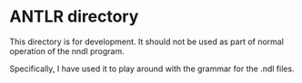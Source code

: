 # ANTLR directory
This directory is for development. It should not be used as part of normal
operation of the nndl program.

Specifically, I have used it to play around with the grammar for the
.ndl files.
